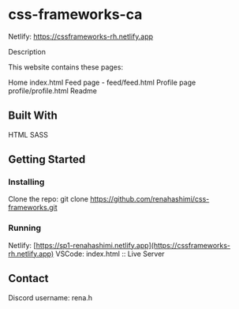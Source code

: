 # css-frameworks-ca

Netlify: https://cssframeworks-rh.netlify.app

Description

This website contains these pages:

Home index.html
Feed page - feed/feed.html
Profile page profile/profile.html
Readme

## Built With
HTML
SASS

## Getting Started
### Installing
Clone the repo:
git clone https://github.com/renahashimi/css-frameworks.git


### Running
Netlify: [https://sp1-renahashimi.netlify.app](https://cssframeworks-rh.netlify.app)
VSCode: index.html :: Live Server

## Contact
Discord username: rena.h
